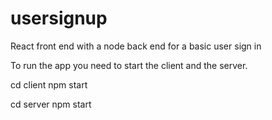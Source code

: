 # usersignup
React front end with a node back end for a basic user sign in

To run the app you need to start the client and the server.

cd client
npm start

cd server
npm start


